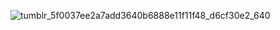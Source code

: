 ![tumblr_5f0037ee2a7add3640b6888e11f11f48_d6cf30e2_640](https://github.com/OceansBlessing/OceansBlessing/assets/173688831/53aff9d8-b259-4c5f-ab8d-ad3002e9c476)

